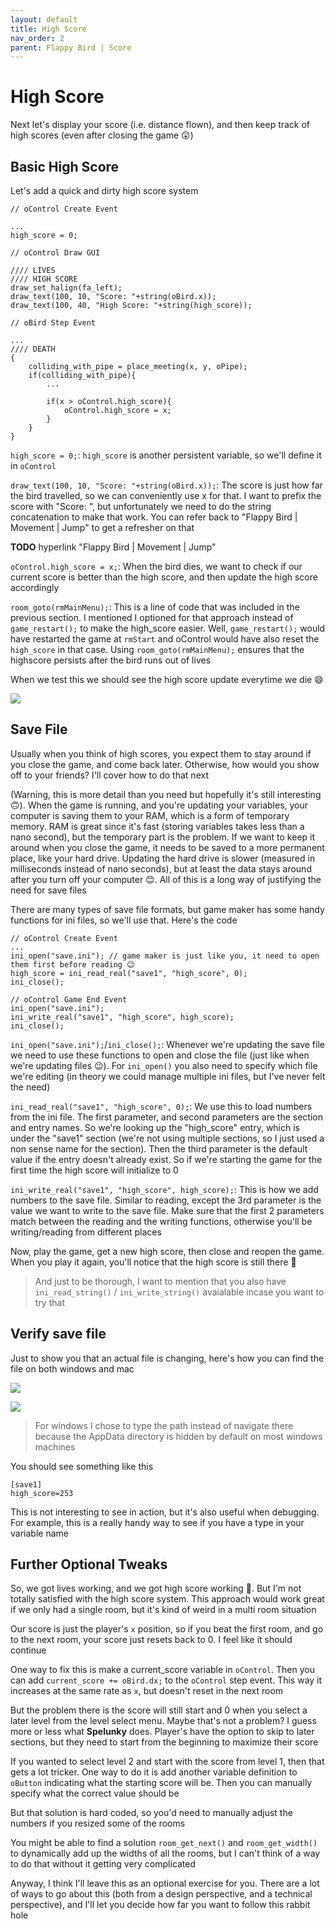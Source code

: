 ```yaml
---
layout: default
title: High Score
nav_order: 2
parent: Flappy Bird | Score
---
```


# High Score

Next let's display your score (i.e. distance flown), and then keep track of high scores (even after closing the game 😲)

## Basic High Score

Let's add a quick and dirty high score system

```
// oControl Create Event

...
high_score = 0;

// oControl Draw GUI

//// LIVES
//// HIGH SCORE
draw_set_halign(fa_left);
draw_text(100, 10, "Score: "+string(oBird.x));
draw_text(100, 40, "High Score: "+string(high_score));

// oBird Step Event

...
//// DEATH
{
    colliding_with_pipe = place_meeting(x, y, oPipe);
    if(colliding_with_pipe){
        ...

        if(x > oControl.high_score){
            oControl.high_score = x;
        }
    }
}

```

``high_score = 0;``: ``high_score`` is another persistent variable, so we'll define it in ``oControl``

``draw_text(100, 10, "Score: "+string(oBird.x));``: The score is just how far the bird travelled, so we can conveniently use x for that. I want to prefix the score with "Score: ", but unfortunately we need to do the string concatenation to make that work. You can refer back to "Flappy Bird | Movement | Jump" to get a refresher on that

**TODO** hyperlink "Flappy Bird | Movement | Jump"

``oControl.high_score = x;``: When the bird dies, we want to check if our current score is better than the high score, and then update the high score accordingly

``room_goto(rmMainMenu);``: This is a line of code that was included in the previous section. I mentioned I optioned for that approach instead of ``game_restart();`` to make the high_score easier. Well, ``game_restart();`` would have restarted the game at ``rmStart`` and oControl would have also reset the ``high_score`` in that case. Using ``room_goto(rmMainMenu);`` ensures that the highscore persists after the bird runs out of lives

When we test this we should see the high score update everytime we die 😄

![](../../images/flappy_bird/high_score.gif)

## Save File

Usually when you think of high scores, you expect them to stay around if you close the game, and come back later. Otherwise, how would you show off to your friends? I'll cover how to do that next

(Warning, this is more detail than you need but hopefully it's still interesting 🙃). When the game is running, and you're updating your variables, your computer is saving them to your RAM, which is a form of temporary memory. RAM is great since it's fast (storing variables takes less than a nano second), but the temporary part is the problem. If we want to keep it around when you close the game, it needs to be saved to a more permanent place, like your hard drive. Updating the hard drive is slower (measured in milliseconds instead of nano seconds), but at least the data stays around after you turn off your computer 😊. All of this is a long way of justifying the need for save files

There are many types of save file formats, but game maker has some handy functions for ini files, so we'll use that. Here's the code

```
// oControl Create Event
...
ini_open("save.ini"); // game maker is just like you, it need to open them first before reading 😉
high_score = ini_read_real("save1", "high_score", 0);
ini_close();

// oControl Game End Event
ini_open("save.ini");
ini_write_real("save1", "high_score", high_score);
ini_close();
```

``ini_open("save.ini");``/``ini_close();``: Whenever we're updating the save file we need to use these functions to open and close the file (just like when we're updating files 😉). For ``ini_open()`` you also need to specify which file we're editing (in theory we could manage multiple ini files, but I've never felt the need)

``ini_read_real("save1", "high_score", 0);``: We use this to load numbers from the ini file. The first parameter, and second parameters are the section and entry names.  So we're looking up the "high_score" entry, which is under the "save1" section (we're not using multiple sections, so I just used a non sense name for the section). Then the third parameter is the default value if the entry doesn't already exist. So if we're starting the game for the first time the high score will initialize to 0

``ini_write_real("save1", "high_score", high_score);``: This is how we add numbers to the save file. Similar to reading, except the 3rd parameter is the value we want to write to the save file. Make sure that the first 2 parameters match between the reading and the writing functions, otherwise you'll be writing/reading from different places

Now, play the game, get a new high score, then close and reopen the game. When you play it again, you'll notice that the high score is still there 🤯

> And just to be thorough, I want to mention that you also have ``ini_read_string()`` / ``ini_write_string()`` avaialable incase you want to try that

## Verify save file

Just to show you that an actual file is changing, here's how you can find the file on both windows and mac

![](../../images/flappy_bird/windows_save_file.gif)

![](../../images/flappy_bird/mac_save_file.gif)

> For windows I chose to type the path instead of navigate there because the AppData directory is hidden by default on most windows machines

You should see something like this

```
[save1]
high_score=253
```

This is not interesting to see in action, but it's also useful when debugging. For example, this is a really handy way to see if you have a type in your variable name

## Further Optional Tweaks

So, we got lives working, and we got high score working 🎉. But I'm not totally satisfied with the high score system. This approach would work great if we only had a single room, but it's kind of weird in a multi room situation

Our score is just the player's ``x`` position, so if you beat the first room, and go to the next room, your score just resets back to 0. I feel like it should continue

One way to fix this is make a current_score variable in ``oControl``. Then you can add ``current_score += oBird.dx;`` to the ``oControl`` step event. This way it increases at the same rate as ``x``, but doesn't reset in the next room

But the problem there is the score will still start and 0 when you select a later level from the level select menu. Maybe that's not a problem? I guess more or less what **Spelunky** does. Player's have the option to skip to later sections, but they need to start from the beginning to maximize their score

If you wanted to select level 2 and start with the score from level 1, then that gets a lot tricker. One way to do it is add another variable definition to ``oButton`` indicating what the starting score will be. Then you can manually specify what the correct value should be

But that solution is hard coded, so you'd need to manually adjust the numbers if you resized some of the rooms

You might be able to find a solution ``room_get_next()`` and ``room_get_width()`` to dynamically add up the widths of all the rooms, but I can't think of a way to do that without it getting very complicated

Anyway, I think I'll leave this as an optional exercise for you. There are a lot of ways to go about this (both from a design perspective, and a technical perspective), and I'll let you decide how far you want to follow this rabbit hole
